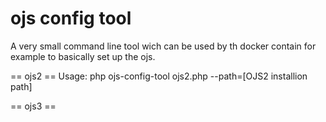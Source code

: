 # ojs config tool
A very small command line tool wich can be used by th docker contain for example to basically set up the ojs.

== ojs2 ==
Usage:
php ojs-config-tool ojs2.php --path=[OJS2 installion path]

== ojs3 ==
